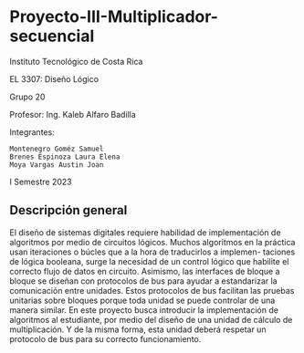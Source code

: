 # Proyecto-III-Multiplicador-secuencial

Instituto Tecnológico de Costa Rica

EL 3307: Diseño Lógico

Grupo 20

Profesor: Ing. Kaleb Alfaro Badilla

Integrantes:

    Montenegro Goméz Samuel
    Brenes Espinoza Laura Elena
    Moya Vargas Austin Joan

I Semestre 2023


## Descripción general


El diseño de sistemas digitales requiere habilidad de implementación de algoritmos por medio de circuitos
lógicos. Muchos algoritmos en la práctica usan iteraciones o búcles que a la hora de traducirlos a implemen-
taciones de lógica booleana, surge la necesidad de un control lógico que habilite el correcto flujo de datos
en circuito. Asimismo, las interfaces de bloque a bloque se diseñan con protocolos de bus para ayudar a
estandarizar la comunicación entre unidades. Estos protocolos de bus facilitan las pruebas unitarias sobre
bloques porque toda unidad se puede controlar de una manera similar.
En este proyecto busca introducir la implementación de algoritmos al estudiante, por medio del diseño
de una unidad de cálculo de multiplicación. Y de la misma forma, esta unidad deberá respetar un protocolo
de bus para su correcto funcionamiento.
